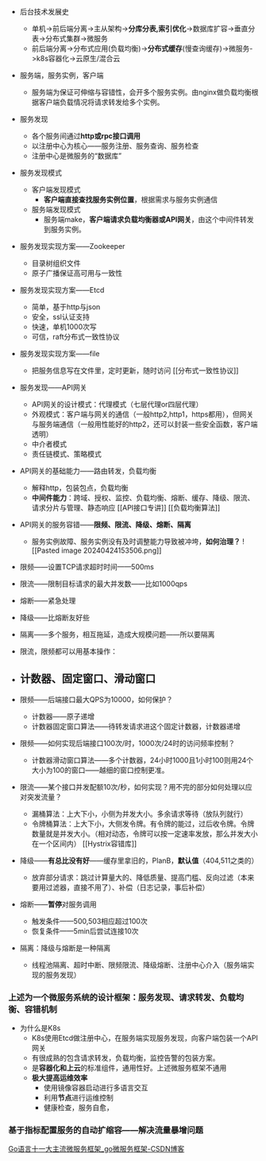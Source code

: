 - 后台技术发展史
	- 单机->前后端分离->主从架构->**分库分表,索引优化**->数据库扩容->垂直分表->分布式集群->微服务
	- 前后端分离->分布式应用(负载均衡)->**分布式缓存**(慢查询缓存)->微服务->k8s容器化->云原生/混合云

- 服务端，服务实例，客户端
	- 服务端为保证可伸缩与容错性，会开多个服务实例。由nginx做负载均衡根据客户端负载情况将请求转发给多个实例。
- 服务发现
	- 各个服务间通过**http或rpc接口调用**
	- 以注册中心为核心——服务注册、服务查询、服务检查
	- 注册中心是微服务的“数据库”
- 服务发现模式
	- 客户端发现模式
		- **客户端直接查找服务实例位置**，根据需求与服务实例通信
	- 服务端发现模式
		- 服务端make，**客户端请求负载均衡器或API网关**，由这个中间件转发到服务实例。
- 服务发现实现方案——Zookeeper
	- 目录树组织文件
	- 原子广播保证高可用与一致性
- 服务发现实现方案——Etcd
	- 简单，基于http与json
	- 安全，ssl认证支持
	- 快速，单机1000次写
	- 可信，raft分布式一致性协议
- 服务发现实现方案——file
	- 把服务信息写在文件里，定时更新，随时访问
[[分布式一致性协议]]

- 服务发现——API网关
	- API网关的设计模式：代理模式（七层代理or四层代理）
	- 外观模式：客户端与网关的通信（一般http2,http1，https都用），但网关与服务端通信（一般用性能好的http2，还可以封装一些安全函数，客户端透明）
	- 中介者模式
	- 责任链模式、策略模式
- API网关的基础能力——路由转发，负载均衡
	- 解释http，包装包点，负载均衡
	- **中间件能力**：跨域、授权、监控、负载均衡、熔断、缓存、降级、限流、请求分片与管理、静态响应
[[API接口专讲]]
[[负载均衡算法]]

- API网关的服务容错——**限频、限流、降级、熔断、隔离**
	- 服务实例故障、服务实例没有及时调整能力导致被冲垮，**如何治理？**
![[Pasted image 20240424153506.png]]
- 限频——设置TCP请求超时时间——500ms
- 限流——限制目标请求的最大并发数——比如1000qps
- 熔断——紧急处理
- 降级——比熔断友好些
- 隔离——多个服务，相互拖延，造成大规模问题——所以要隔离

- 限流，限频都可以用基本操作：
- ## 计数器、固定窗口、滑动窗口
- 限频——后端接口最大QPS为10000，如何保护？
	- 计数器——原子递增
	- 计数器固定窗口算法——待转发请求进这个固定计数器，计数器递增
- 限频——如何实现后端接口100次/时，1000次/24时的访问频率控制？
	- 计数器滑动窗口算法——多个计数器，24小时1000且1小时100则用24个大小为100的窗口——越细的窗口控制更准。
- 限流——某个接口并发配额10次/秒，如何实现？用不完的部分如何处理以应对突发流量？
	- 漏桶算法：上大下小，小侧为并发大小。多余请求等待（放队列就行）
	- 令牌桶算法：上大下小，大侧发令牌。有令牌的能过，过后收令牌。令牌数量就是并发大小。（相对动态，令牌可以按一定速率发放，那么并发大小在一个区间内）
[[Hystrix容错库]]


- 降级——**有总比没有好**——缓存里拿旧的，PlanB，**默认值**（404,511之类的）
	- 放弃部分请求：跳过计算量大的、降低质量、提高门槛、反向过滤（本来要用过滤器，直接不用了）、补偿（日志记录，事后补偿）
- 熔断——**暂停**对服务调用
	- 触发条件——500,503相应超过100次
	- 恢复条件——5min后尝试连接10次


- 隔离：降级与熔断是一种隔离
	- 线程池隔离、超时中断、限频限流、降级熔断、注册中心介入（服务端实现的服务发现）


### 上述为一个微服务系统的设计框架：服务发现、请求转发、负载均衡、容错机制

- 为什么是K8s
	- K8s使用Etcd做注册中心，在服务端实现服务发现，向客户端包装一个API网关
	- 有很成熟的包含请求转发，负载均衡，监控告警的包装方案。
	- 是**容器化和上云**的标准组件，通用性好。上述微服务框架不通用
	- **极大提高运维效率**
		- 使用镜像容器启动进行多语言交互
		- 利用**节点**进行运维控制
		- 健康检查，服务自愈，
### 基于指标配置服务的自动扩缩容——解决流量暴增问题

[Go语言十一大主流微服务框架_go微服务框架-CSDN博客](https://blog.csdn.net/qq2942713658/article/details/112721577)

